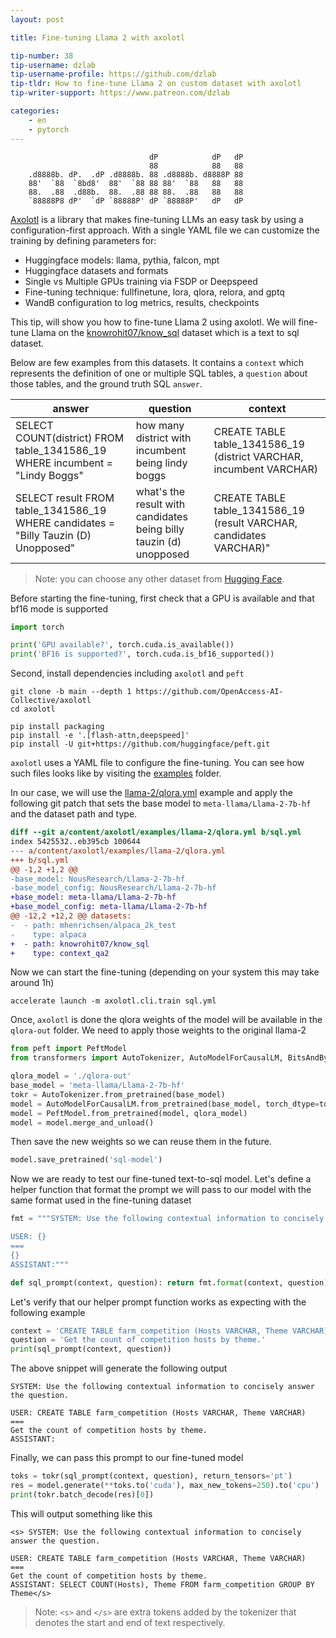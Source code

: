 ```yaml
---
layout: post

title: Fine-tuning Llama 2 with axolotl

tip-number: 38
tip-username: dzlab
tip-username-profile: https://github.com/dzlab
tip-tldr: How to fine-tune Llama 2 on custom dataset with axolotl
tip-writer-support: https://www.patreon.com/dzlab

categories:
    - en
    - pytorch
---
```


```
                               dP            dP   dP 
                               88            88   88 
    .d8888b. dP.  .dP .d8888b. 88 .d8888b. d8888P 88 
    88'  `88  `8bd8'  88'  `88 88 88'  `88   88   88 
    88.  .88  .d88b.  88.  .88 88 88.  .88   88   88 
    `88888P8 dP'  `dP `88888P' dP `88888P'   dP   dP 
```

[Axolotl](https://github.com/OpenAccess-AI-Collective/axolotl) is a library that makes fine-tuning LLMs an easy task by using a configuration-first approach. With a single YAML file we can customize the training by defining parameters for: 
- Huggingface models: llama, pythia, falcon, mpt
- Huggingface datasets and formats
- Single vs Multiple GPUs training via FSDP or Deepspeed
- Fine-tuning technique: fullfinetune, lora, qlora, relora, and gptq
- WandB configuration to log metrics, results, checkpoints

This tip, will show you how to fine-tune Llama 2 using axolotl. We will fine-tune Llama on the [knowrohit07/know_sql](https://huggingface.co/datasets/knowrohit07/know_sql) dataset which is a text to sql dataset.

Below are few examples from this datasets. It contains a `context` which represents the definition of one or multiple SQL tables, a `question` about those tables, and the ground truth SQL `answer`.

|answer|question|context|
|-|-|-|
|SELECT COUNT(district) FROM table_1341586_19 WHERE incumbent = "Lindy Boggs"|how many district with incumbent being lindy boggs|CREATE TABLE table_1341586_19 (district VARCHAR, incumbent VARCHAR)|
|SELECT result FROM table_1341586_19 WHERE candidates = "Billy Tauzin (D) Unopposed"|what's the result with candidates being billy tauzin (d) unopposed|CREATE TABLE table_1341586_19 (result VARCHAR, candidates VARCHAR)"|

> Note: you can choose any other dataset from [Hugging Face](https://huggingface.co/datasets).

Before starting the fine-tuning, first check that a GPU is available and that bf16 mode is supported

```python
import torch

print('GPU available?', torch.cuda.is_available())
print('BF16 is supported?', torch.cuda.is_bf16_supported())
```

Second, install dependencies including `axolotl` and `peft`

```shell
git clone -b main --depth 1 https://github.com/OpenAccess-AI-Collective/axolotl
cd axolotl

pip install packaging
pip install -e '.[flash-attn,deepspeed]'
pip install -U git+https://github.com/huggingface/peft.git
```

`axolotl` uses a YAML file to configure the fine-tuning. You can see how such files looks like by visiting the [examples](https://github.com/OpenAccess-AI-Collective/axolotl/tree/main/examples) folder.

In our case, we will use the [llama-2/qlora.yml](https://github.com/OpenAccess-AI-Collective/axolotl/blob/main/examples/llama-2/qlora.yml) example and apply the following git patch that sets the base model to `meta-llama/Llama-2-7b-hf` and the dataset path and type.


```diff
diff --git a/content/axolotl/examples/llama-2/qlora.yml b/sql.yml
index 5425532..eb395cb 100644
--- a/content/axolotl/examples/llama-2/qlora.yml
+++ b/sql.yml
@@ -1,2 +1,2 @@
-base_model: NousResearch/Llama-2-7b-hf
-base_model_config: NousResearch/Llama-2-7b-hf
+base_model: meta-llama/Llama-2-7b-hf
+base_model_config: meta-llama/Llama-2-7b-hf
@@ -12,2 +12,2 @@ datasets:
-  - path: mhenrichsen/alpaca_2k_test
-    type: alpaca
+  - path: knowrohit07/know_sql
+    type: context_qa2
```

Now we can start the fine-tuning (depending on your system this may take around 1h)

```shell
accelerate launch -m axolotl.cli.train sql.yml
```

Once, `axolotl` is done the qlora weights of the model will be available in the `qlora-out` folder. We need to apply those weights to the original llama-2

```python
from peft import PeftModel
from transformers import AutoTokenizer, AutoModelForCausalLM, BitsAndBytesConfig

qlora_model = './qlora-out'
base_model = 'meta-llama/Llama-2-7b-hf'
tokr = AutoTokenizer.from_pretrained(base_model)
model = AutoModelForCausalLM.from_pretrained(base_model, torch_dtype=torch.bfloat16, device_map=0)
model = PeftModel.from_pretrained(model, qlora_model)
model = model.merge_and_unload()
```

Then save the new weights so we can reuse them in the future.

```python
model.save_pretrained('sql-model')
```

Now we are ready to test our fine-tuned text-to-sql model. Let's define a helper function that format the prompt we will pass to our model with the same format used in the fine-tuning dataset

```python
fmt = """SYSTEM: Use the following contextual information to concisely answer the question.

USER: {}
===
{}
ASSISTANT:"""

def sql_prompt(context, question): return fmt.format(context, question)
```

Let's verify that our helper prompt function works as expecting with the following example

```python
context = 'CREATE TABLE farm_competition (Hosts VARCHAR, Theme VARCHAR)'
question = 'Get the count of competition hosts by theme.'
print(sql_prompt(context, question))
```

The above snippet will generate the following output

```
SYSTEM: Use the following contextual information to concisely answer the question.

USER: CREATE TABLE farm_competition (Hosts VARCHAR, Theme VARCHAR)
===
Get the count of competition hosts by theme.
ASSISTANT:
```

Finally, we can pass this prompt to our fine-tuned model

```python
toks = tokr(sql_prompt(context, question), return_tensors='pt')
res = model.generate(**toks.to('cuda'), max_new_tokens=250).to('cpu')
print(tokr.batch_decode(res)[0])
```

This will output something like this

```
<s> SYSTEM: Use the following contextual information to concisely answer the question.

USER: CREATE TABLE farm_competition (Hosts VARCHAR, Theme VARCHAR)
===
Get the count of competition hosts by theme.
ASSISTANT: SELECT COUNT(Hosts), Theme FROM farm_competition GROUP BY Theme</s>
```

> Note: `<s>` and `</s>` are extra tokens added by the tokenizer that denotes the start and end of text respectively.
